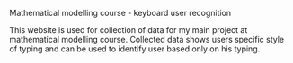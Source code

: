 Mathematical modelling course - keyboard user recognition

This website is used for collection of data for my main project at mathematical modelling course. Collected data shows users specific style of typing and can be used to identify user based only on his typing.
